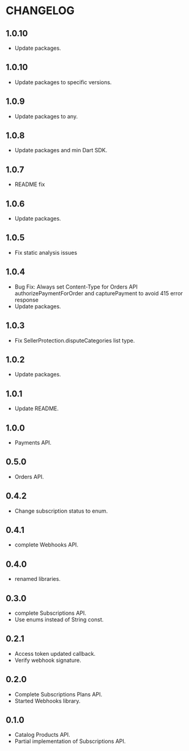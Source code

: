 # CHANGELOG

## 1.0.10
- Update packages.

## 1.0.10
- Update packages to specific versions.

## 1.0.9
- Update packages to any.

## 1.0.8
- Update packages and min Dart SDK.

## 1.0.7
- README fix

## 1.0.6
- Update packages.

## 1.0.5
- Fix static analysis issues

## 1.0.4
- Bug Fix: Always set Content-Type for Orders API authorizePaymentForOrder and capturePayment to avoid 415 error response
- Update packages.

## 1.0.3
- Fix SellerProtection.disputeCategories list type.

## 1.0.2
- Update packages.

## 1.0.1
- Update README. 

## 1.0.0
- Payments API.

## 0.5.0
- Orders API.

## 0.4.2
- Change subscription status to enum.

## 0.4.1
- complete Webhooks API.

## 0.4.0
- renamed libraries.

## 0.3.0
- complete Subscriptions API.
- Use enums instead of String const.

## 0.2.1
- Access token updated callback. 
- Verify webhook signature.

## 0.2.0
- Complete Subscriptions Plans API. 
- Started Webhooks library.

## 0.1.0
- Catalog Products API. 
- Partial implementation of Subscriptions API.

